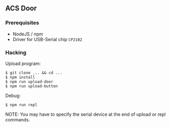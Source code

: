 ## ACS Door

### Prerequisites

- NodeJS / npm
- Driver for USB-Serial chip `CP2102`

### Hacking

Upload program:
```
$ git clone ... && cd ...
$ npm install
$ npm run upload-door
$ npm run upload-button
```

Debug:
```
$ npm run repl
```

NOTE: You may have to specify the serial device at the end of
upload or repl commands.
